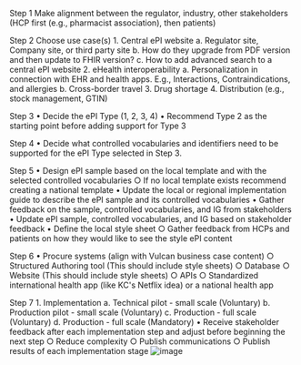 Step 1
Make alignment between the regulator, industry, other stakeholders (HCP first (e.g., pharmacist association), then patients)

Step 2
Choose use case(s)
	1. Central ePI website
		a. Regulator site, Company site, or third party site
		b. How do they upgrade from PDF version and then update to FHIR version?
		c. How to add advanced search to a central ePI website
	2. eHealth interoperability
		a. Personalization in connection with EHR and health apps. E.g., Interactions, Contraindications, and allergies
		b. Cross-border travel
	3. Drug shortage
	4. Distribution (e.g., stock management, GTIN)

Step 3
	• Decide the ePI Type (1, 2, 3, 4)
	• Recommend Type 2 as the starting point before adding support for Type 3

Step 4
	• Decide what controlled vocabularies and identifiers need to be supported for the ePI Type selected in Step 3.

Step 5
	• Design ePI sample based on the local template and with the selected controlled vocabularies
		○ If no local template exists recommend creating a national template
	• Update the local or regional implementation guide to describe the ePI sample and its controlled vocabularies
	• Gather feedback on the sample, controlled vocabularies, and IG from stakeholders
	• Update ePI sample, controlled vocabularies, and IG based on stakeholder feedback
	• Define the local style sheet 
		○ Gather feedback from HCPs and patients on how they would like to see the style ePI content

Step 6
	• Procure systems (align with Vulcan business case content)
		○ Structured Authoring tool (This should include style sheets)
		○ Database
		○ Website (This should include style sheets)
		○ APIs
		○ Standardized international health app (like KC's Netflix idea) or a national health app

Step 7
	1. Implementation
		a. Technical pilot - small scale (Voluntary)
		b. Production pilot - small scale (Voluntary)
		c. Production - full scale (Voluntary)
		d. Production - full scale (Mandatory)
	• Receive stakeholder feedback after each implementation step and adjust before beginning the next step
		○ Reduce complexity
		○ Publish communications
		○ Publish results of each implementation stage
![image](https://github.com/user-attachments/assets/c574e375-a7c4-4c13-aa36-fab396d74383)
